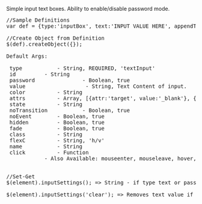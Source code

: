 <div class="description">
<p>Simple input text boxes.  Ability to enable/disable password mode.</p>
</div>

<pre class="code hidden">
//Sample Definitions
var def = {type:'inputBox', text:'INPUT VALUE HERE', appendTo:'body'}

//Create Object from Definition
$(def).createObject({});
 
Default Args:

 type			- String, REQUIRED, 'textInput'
 id			- String
 password               - Boolean, true
 value                   - String, Text Content of input.
 color			- String
 attrs			- Array, [{attr:'target', value:'_blank'}, {attr:'data-linkto', value:'.content'}]
 state			- String
 noTransition	        - Boolean, true
 noEvent		- Boolean, true
 hidden			- Boolean, true
 fade			- Boolean, true			
 class			- String
 flexC			- String, 'h/v'
 name			- String
 click			- Function
 			- Also Available: mouseenter, mouseleave, hover, mousedown, mouseup, tap, singleTap, doubleTap, longTap, swipe, swipeLeft, swipeRight, swipeUp, swipeDown


//Set-Get
$(element).inputSettings(); => String - if type text or password

$(element).inputSettings('clear'); => Removes text value if type text or password


</pre>